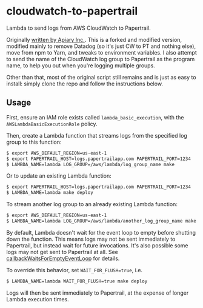 # cloudwatch-to-papertrail

Lambda to send logs from AWS CloudWatch to Papertrail.

Originally [written by Apiary Inc.](https://github.com/apiaryio/cloudwatch-to-papertrail). This is a forked and modified version, modified mainly to remove Datadog (so it's just CW to PT and nothing else), move from npm to Yarn, and tweaks to environment variables. I also attempt to send the name of the CloudWatch log group to Papertrail as the program name, to help you out when you're logging multiple groups.

Other than that, most of the original script still remains and is just as easy to install: simply clone the repo and follow the instructions below.

## Usage

First, ensure an IAM role exists called `lambda_basic_execution`, with the `AWSLambdaBasicExecutionRole` policy.

Then, create a Lambda function that streams logs from the specified log group to this function:

```bash
$ export AWS_DEFAULT_REGION=us-east-1
$ export PAPERTRAIL_HOST=logs.papertrailapp.com PAPERTRAIL_PORT=1234
$ LAMBDA_NAME=lambda LOG_GROUP=/aws/lambda/log_group_name make
```

Or to update an existing Lambda function:

```bash
$ export PAPERTRAIL_HOST=logs.papertrailapp.com PAPERTRAIL_PORT=1234
$ LAMBDA_NAME=lambda make deploy
```

To stream another log group to an already existing Lambda function:

```bash
$ export AWS_DEFAULT_REGION=us-east-1
$ LAMBDA_NAME=lambda LOG_GROUP=/aws/lambda/another_log_group_name make log
```

By default, Lambda doesn't wait for the event loop to empty before shutting down the function. This means logs may not be sent immediately to Papertrail, but instead wait for future invocations. It's also possible some logs may not get sent to Papertrail at all. See [callbackWaitsForEmptyEventLoop](http://docs.aws.amazon.com/lambda/latest/dg/nodejs-prog-model-context.html) for details.

To override this behavior, set `WAIT_FOR_FLUSH=true`, i.e.
```bash
$ LAMBDA_NAME=lambda WAIT_FOR_FLUSH=true make deploy
```

Logs will then be sent immediately to Papertrail, at the expense of longer Lambda execution times.
